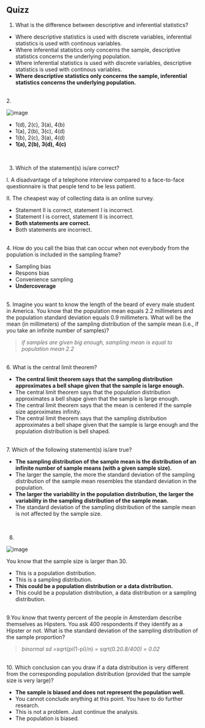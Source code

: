 ## Quizz
1. What is the difference between descriptive and inferential statistics?

- Where descriptive statistics is used with discrete variables, inferential statistics is used with continous variables.
- Where inferential statistics only concerns the sample, descriptive statistics concerns the underlying population.  
- Where inferential statistics is used with discrete variables, descriptive statistics is used with continous variables.  
- **Where descriptive statistics only concerns the sample, inferential statistics concerns the underlying population.**
<br>
2.

![image](https://user-images.githubusercontent.com/58776067/195296403-94316ae6-a958-4ce0-a438-a3866b1f57bf.png)


- 1(d), 2(c), 3(a), 4(b)
- 1(a), 2(b), 3(c), 4(d)
- 1(b), 2(c), 3(a), 4(d)
- **1(a), 2(b), 3(d), 4(c)**
<br>

3. Which of the statement(s) is/are correct?

  I. A disadvantage of a telephone interview compared to a face-to-face questionnaire is that people tend to be less patient.

  II. The cheapest way of collecting data is an online survey.

- Statement II is correct, statement I is incorrect.
- Statement I is correct, statement II is incorrect.
- **Both statements are correct.**
- Both statements are incorrect.
<br>
4. How do you call the bias that can occur when not everybody from the population is included in the sampling frame?

- Sampling bias
- Respons bias
- Convenience sampling
- **Undercoverage**
<br>
5. Imagine you want to know the length of the beard of every male student in America. You know that the population mean equals 2.2 millimeters and the population standard deviation equals 0.9 millimeters. What will be the mean (in millimeters) of the sampling distribution of the sample mean (i.e., if you take an infinite number of samples)?

> *if samples are given big enough, sampling mean is equal to population mean 2.2*
<br>
6. What is the central limit theorem?

- **The central limit theorem says that the sampling distribution approximates a bell shape given that the sample is large enough.**
- The central limit theorem says that the population distribution approximates a bell shape given that the sample is large enough.  
- The central limit theorem says that the mean is centered if the sample size approximates infinity.
- The central limit theorem says that the sampling distribution approximates a bell shape given that the sample is large enough and the population distribution is bell shaped.
<br>
7. Which of the following statement(s) is/are true?

- **The sampling distribution of the sample mean is the distribution of an infinite number of sample means (with a given sample size).**
- The larger the sample, the more the standard deviation of the sampling distribution of the sample mean resembles the standard deviation in the population.
- **The larger the variability in the population distribution, the larger the variability in the sampling distribution of the sample mean.**
- The standard deviation of the sampling distribution of the sample mean is not affected by the sample size.
<br>

8. 
![image](https://user-images.githubusercontent.com/58776067/195296464-ab0ac483-c716-419f-90b9-2d47b9a42aa3.png)

You know that the sample size is larger than 30.

- This is a population distribution.
- This is a sampling distribution.
- **This could be a population distribution or a data distribution.**
- This could be a population distribution, a data distribution or a sampling distribution.
<br>
9.You know that twenty percent of the people in Amsterdam describe themselves as Hipsters. You ask 400 respondents if they identify as a Hipster or not. What is the standard deviation of the sampling distribution of the sample proportion?

> *binormal sd =sqrt(pi*(1-pi)/n) = sqrt(0.2*0.8/400) = 0.02* 
<br>
10. Which conclusion can you draw if a data distribution is very different from the corresponding population distribution (provided that the sample size is very large)? 

- **The sample is biased and does not represent the population well.**
- You cannot conclude anything at this point. You have to do further research.
- This is not a problem. Just continue the analysis.
- The population is biased.
